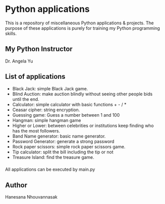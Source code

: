 # Python applications

This is a repository of miscellaneous Python applications & projects.
The purpose of these applications is purely for training my Python programming skills.

## My Python Instructor

Dr. Angela Yu

## List of applications

- Black Jack: simple Black Jack game.
- Blind Auction: make auction blindly without seeing other people bids until the end.
- Calculator: simple calculator with basic functions + - / \*
- Ceasar cipher: string encryption.
- Guessing game: Guess a number between 1 and 100
- Hangman: simple hangman game
- Higher or Lower: between celebrities or institutions keep finding who has the most followers.
- Band Name generator: basic name generator.
- Password Generator: generate a strong password
- Rock paper scissors: simple rock paper scissors game.
- Tip calculator: split the bill including the tip or not
- Treasure Island: find the treasure game.

###

All applications can be executed by main.py

## Author

Hanesana Nhouvannasak
